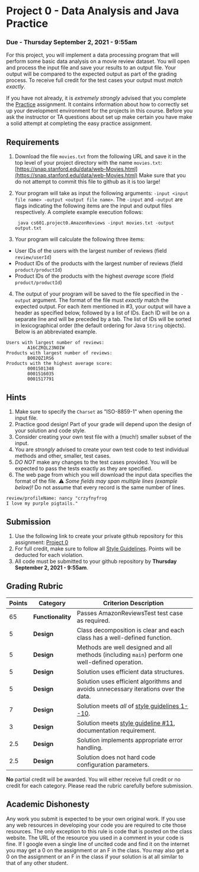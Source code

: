 Project 0 - Data Analysis and Java Practice
===========================================

### Due - Thursday September 2, 2021 - 9:55am

For this project, you will implement a data processing program that will perform some basic data analysis on a movie review dataset. You will open and process the input file and save your results to an output file. Your output will be compared to the expected output as part of the grading process. To receive full credit for the test cases your output must *match exactly*.

If you have not already, it is *extremely strongly* advised that you complete the [Practice](https://github.com/CS601-F21/Practice) assignment. It contains information about how to correctly set up your development environment for the projects in this course. Before you ask the instructor or TA questions about set up make certain you have make a solid attempt at completing the easy practice assignment.

## Requirements

1. Download the file `movies.txt` from the following URL and save it in the top level of your project directory with the name `movies.txt`: [https://snap.stanford.edu/data/web-Movies.html](https://snap.stanford.edu/data/web-Movies.html) Make sure that you do not attempt to commit this file to github as it is too large!
2. Your program will take as input the following arguments: `-input <input file name> -output <output file name>`. The `-input` and `-output` are flags indicating the following items are the input and output files respectively. A complete example execution follows: 

		java cs601.project0.AmazonReviews -input movies.txt -output output.txt

3. Your program will calculate the following three items: 
  - User IDs of the users with the largest number of reviews (field `review/userId`)
  - Product IDs of the products with the largest number of reviews (field `product/productId`)
  - Product IDs of the products with the highest *average* score (field `product/productId`)
4. The output of your program will be saved to the file specified in the `-output` argument. The format of the file must *exactly* match the expected output. For each item mentioned in #3, your output will have a header as specified below, followed by a list of IDs.  Each ID will be on a separate line and will be preceded by a tab. The list of IDs will be sorted in lexicographical order (the default ordering for Java `String` objects). Below is an abbreviated example.

```
Users with largest number of reviews:
        A16CZRQL23NOIW
Products with largest number of reviews:
        B002QZ1RS6
Products with the highest average score:
        0001501348
        0001516035
        0001517791        
```
   

## Hints

1. Make sure to specify the `Charset` as "ISO-8859-1" when opening the input file.
2. Practice good design! Part of your grade will depend upon the design of your solution and code style. 
3. Consider creating your own test file with a (much!) smaller subset of the input. 
4. You are *strongly* advised to create your own test code to test individual methods and other, smaller, test cases.
5. *DO NOT* make any changes to the test cases provided. You will be expected to pass the tests exactly as they are specified.
6. The web page from which you will download the input data specifies the format of the file. :warning: *Some fields may span multiple lines (example below)!* Do not assume that every record is the same number of lines.

```
review/profileName: nancy "crzyfnyfrog
I love my purple pigtails."
```

## Submission

1. Use the following link to create your private github repository for this assignment: [Project 0](https://classroom.github.com/a/sdACKbfQ)
2. For full credit, make sure to follow all [Style Guidelines](https://github.com/CS601-F21/notes/blob/main/admin/style.md). Points will be deducted for each violation.
3. All code must be submitted to your github repository by **Thursday September 2, 2021 - 9:55am**.


## Grading Rubric

| Points | Category | Criterion Description | 
| ------ | -------- | --------------------- |  
| 65 | **Functionality** | Passes AmazonReviewsTest test case as required. |  
| 5 | **Design** | Class decomposition is clear and each class has a well-defined function. |  
| 5 | **Design** | Methods are well designed and all methods (including `main`) perform one well-defined operation. |  
| 5 | **Design** | Solution uses efficient data structures. |  
| 5 | **Design** | Solution uses efficient algorithms and avoids unnecessary iterations over the data. |  
| 7 | **Design** | Solution meets *all* of [style guidelines 1--10](https://github.com/CS601-F21/notes/blob/main/admin/style.md). | 
| 3 | **Design** | Solution meets [style guideline #11](https://github.com/CS601-F21/notes/blob/main/admin/style.md), documentation requirement. |  
| 2.5 | **Design** | Solution implements appropriate error handling. |  
| 2.5 | **Design** | Solution does not hard code configuration parameters. |  

**No** partial credit will be awarded. You will either receive full credit or no credit for each category. Please read the rubric carefully before submission.


## Academic Dishonesty

Any work you submit is expected to be your own original work. If you use any web resources in developing your code you are required to cite those resources. The only exception to this rule is code that is posted on the class website. The URL of the resource you used in a comment in your code is fine. If I google even a single line of uncited code and find it on the internet you may get a 0 on the assignment or an F in the class. You may also get a 0 on the assignment or an F in the class if your solution is at all similar to that of any other student.

